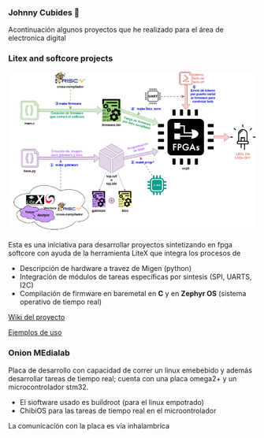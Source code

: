 ### Johnny Cubides 👋

Acontinuación algunos proyectos que he realizado
para el área de electronica digital

### Litex and softcore projects
![litex](https://raw.githubusercontent.com/unal-digital-electronic/litex-and-softcore-projects/dev-cl-5a-75e-examples/cl-5a-75e-project-example/litex-vexriscv-blink/img/litex-vexriscv-colorlight5a-75e.png)

Esta es una iniciativa para desarrollar proyectos sintetizando en fpga
softcore con ayuda de la herramienta LiteX que integra los procesos de

* Descripción de hardware a travez de Migen (python)
* Integración de módulos de tareas específicas por sintesis (SPI, UARTS, I2C)
* Compilación de firmware en baremetal en **C** y en **Zephyr OS** (sistema operativo de tiempo real)

[Wiki del proyecto](https://github.com/unal-digital-electronic/litex-and-softcore-projects/wiki/Hola-mundo-ColorLight-5A-75E)

[Ejemplos de uso](https://gitlab.com/johnnycubides/litex-examples)


### Onion MEdialab

Placa de desarrollo con capacidad de correr un linux emebebido y además desarrollar tareas de tiempo real;
cuenta con una placa omega2+ y un microcontrolador stm32.

* El sioftware usado es buildroot (para el linux empotrado)
* ChibiOS para las tareas de tiempo real en el microontrolador

La comunicación con la placa es vía inhalambrica



##

<!--
**johnnycubides/johnnycubides** is a ✨ _special_ ✨ repository because its `README.md` (this file) appears on your GitHub profile.

Here are some ideas to get you started:

- 🔭 I’m currently working on ...
- 🌱 I’m currently learning ...
- 👯 I’m looking to collaborate on ...
- 🤔 I’m looking for help with ...
- 💬 Ask me about ...
- 📫 How to reach me: ...
- 😄 Pronouns: ...
- ⚡ Fun fact: ...
-->
